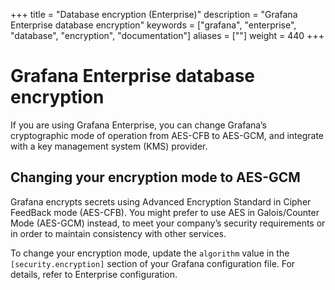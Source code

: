 +++
title = "Database encryption (Enterprise)"
description = "Grafana Enterprise database encryption"
keywords = ["grafana", "enterprise", "database", "encryption", "documentation"]
aliases = [""]
weight = 440
+++

# Grafana Enterprise database encryption

If you are using Grafana Enterprise, you can change Grafana’s cryptographic mode of operation from AES-CFB to AES-GCM, and integrate with a key management system (KMS) provider.

## Changing your encryption mode to AES-GCM

Grafana encrypts secrets using Advanced Encryption Standard in Cipher
FeedBack mode (AES-CFB). You might prefer to use AES in Galois/Counter
Mode (AES-GCM) instead, to meet your company’s security requirements or
in order to maintain consistency with other services.

To change your encryption mode, update the `algorithm` value in the
`[security.encryption]` section of your Grafana configuration file.
For details, refer to Enterprise configuration.
